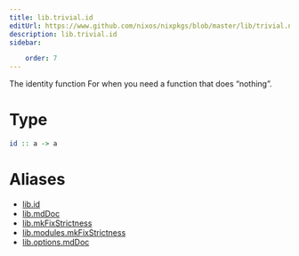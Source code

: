 ```yaml
---
title: lib.trivial.id
editUrl: https://www.github.com/nixos/nixpkgs/blob/master/lib/trivial.nix#L19C5
description: lib.trivial.id
sidebar:

    order: 7
---
```


The identity function
For when you need a function that does “nothing”.

# Type

```haskell
id :: a -> a
```


# Aliases

- [lib.id](/reference/libid)
- [lib.mdDoc](/reference/libmdDoc)
- [lib.mkFixStrictness](/reference/libmkFixStrictness)
- [lib.modules.mkFixStrictness](/reference/libmodules.mkFixStrictness)
- [lib.options.mdDoc](/reference/liboptions.mdDoc)


